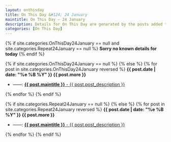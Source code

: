 ```yaml
---
layout: onthisday
title: On This Day &#124; 24 January
maintitle: On This Day — 24 January
description: Details for On This Day are genarated by the posts added to the website so the content is subject to changes/updates over time.
categories: [On This Day]
---
```


{% if site.categories.OnThisDay24January == null and site.categories.Repeat24January == null %}
<strong>Sorry no known details for today</strong>
{% endif %}

{% if site.categories.OnThisDay24January == null %}
{% else %}
{% for post in site.categories.OnThisDay24January reversed %}
<strong>{{ post.date | date: "%e %B %Y" }} {{ post.more }}</strong>
<ul>
<li> ——: <a href="{{ post.url }}"><strong>{{ post.maintitle }}</strong> - {{ post.post_description }}</a></li>
</ul>
{% endfor %}
{% endif %}

{% if site.categories.Repeat24January == null %}
{% else %}
{% for post in site.categories.Repeat24January reversed %}
<strong>{{ post.date | date: "%e %B %Y" }} {{ post.more }}</strong>
<ul>
<li> ——: <a href="{{ post.url }}"><strong>{{ post.maintitle }}</strong> - {{ post.post_description }}</a></li>
</ul>
{% endfor %}
{% endif %}
